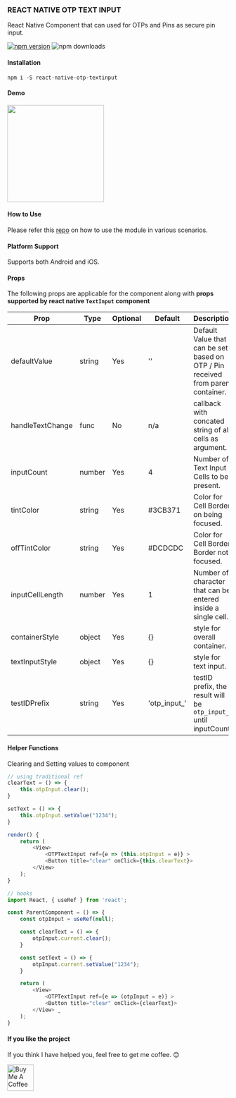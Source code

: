 ### REACT NATIVE OTP TEXT INPUT

React Native Component that can used for OTPs and Pins as secure pin input.

[![npm version](https://badge.fury.io/js/react-native-otp-textinput.svg)](https://badge.fury.io/js/react-native-otp-textinput)
![npm downloads](https://img.shields.io/npm/dw/react-native-otp-textinput.svg)

#### Installation

```
npm i -S react-native-otp-textinput
```

#### Demo

<img src="ScreenShots/demo.gif" width="220px"><br>

#### How to Use

Please refer this [repo](https://github.com/naveenvignesh5/react-native-otp-textinput-example) on how to use the module in various scenarios.

#### Platform Support

Supports both Android and iOS.

#### Props

The following props are applicable for the component along with **props supported by react native `TextInput` component**

| Prop             | Type   | Optional | Default | Description                                                                      |
| ---------------- | ------ | -------- | ------- | -------------------------------------------------------------------------------- |
| defaultValue     | string | Yes      | ''      | Default Value that can be set based on OTP / Pin received from parent container. |
| handleTextChange | func   | No       | n/a     | callback with concated string of all cells as argument.                          |
| inputCount       | number | Yes      | 4       | Number of Text Input Cells to be present.                                        |
| tintColor        | string | Yes      | #3CB371 | Color for Cell Border on being focused.                                          |
| offTintColor     | string | Yes      | #DCDCDC | Color for Cell Border Border not focused.                                        |
| inputCellLength  | number | Yes      | 1       | Number of character that can be entered inside a single cell.                    |
| containerStyle   | object | Yes      | {}      | style for overall container.                                                     |
| textInputStyle   | object | Yes      | {}      | style for text input.                                                            |
| testIDPrefix     | string | Yes      | 'otp_input_'    | testID prefix, the result will be `otp_input_0` until inputCount         |

#### Helper Functions

Clearing and Setting values to component

```javascript
// using traditional ref
clearText = () => {
    this.otpInput.clear();
}

setText = () => {
    this.otpInput.setValue("1234");
}

render() {
    return (
        <View>
            <OTPTextInput ref={e => (this.otpInput = e)} >
            <Button title="clear" onClick={this.clearText}>
        </View>
    );
}
```

```javascript
// hooks
import React, { useRef } from 'react';

const ParentComponent = () => {
    const otpInput = useRef(null);

    const clearText = () => {
        otpInput.current.clear();
    }

    const setText = () => {
        otpInput.current.setValue("1234");
    }

    return (
        <View>
            <OTPTextInput ref={e => (otpInput = e)} >
            <Button title="clear" onClick={clearText}>
        </View> ̰
    );
}
```

#### If you like the project

If you think I have helped you, feel free to get me coffee. 😊

<a href="https://www.buymeacoffee.com/naveenvignesh" target="_blank"><img src="https://cdn.buymeacoffee.com/buttons/v2/default-blue.png" alt="Buy Me A Coffee" height="60" ></a>
